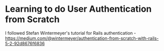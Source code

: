 # Learning to do User Authentication from Scratch

I followed Stefan Wintermeyer's tutorial for Rails authentication - https://medium.com/@wintermeyer/authentication-from-scratch-with-rails-5-2-92d8676f6836

